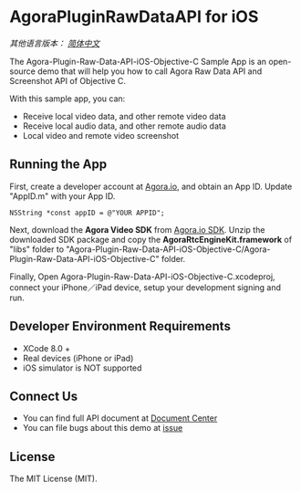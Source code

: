 # AgoraPluginRawDataAPI for iOS

*其他语言版本： [简体中文](README.cn.md)*

The Agora-Plugin-Raw-Data-API-iOS-Objective-C Sample App is an open-source demo that will help you how to call Agora Raw Data API and Screenshot API of Objective C.

With this sample app, you can:

- Receive local video data, and other remote video data
- Receive local audio data, and other remote audio data
- Local video and remote video screenshot

## Running the App
First, create a developer account at [Agora.io](https://dashboard.agora.io/signin/), and obtain an App ID. Update "AppID.m" with your App ID.

```
NSString *const appID = @"YOUR APPID"; 
```

Next, download the **Agora Video SDK** from [Agora.io SDK](https://www.agora.io/en/download/). Unzip the downloaded SDK package and copy the **AgoraRtcEngineKit.framework** of "libs" folder to "Agora-Plugin-Raw-Data-API-iOS-Objective-C/Agora-Plugin-Raw-Data-API-iOS-Objective-C" folder.

Finally, Open Agora-Plugin-Raw-Data-API-iOS-Objective-C.xcodeproj, connect your iPhone／iPad device, setup your development signing and run.

## Developer Environment Requirements
* XCode 8.0 +
* Real devices (iPhone or iPad)
* iOS simulator is NOT supported

## Connect Us

- You can find full API document at [Document Center](https://docs.agora.io/en/)
- You can file bugs about this demo at [issue](https://github.com/AgoraIO/Advanced-Video/issues)

## License

The MIT License (MIT).
